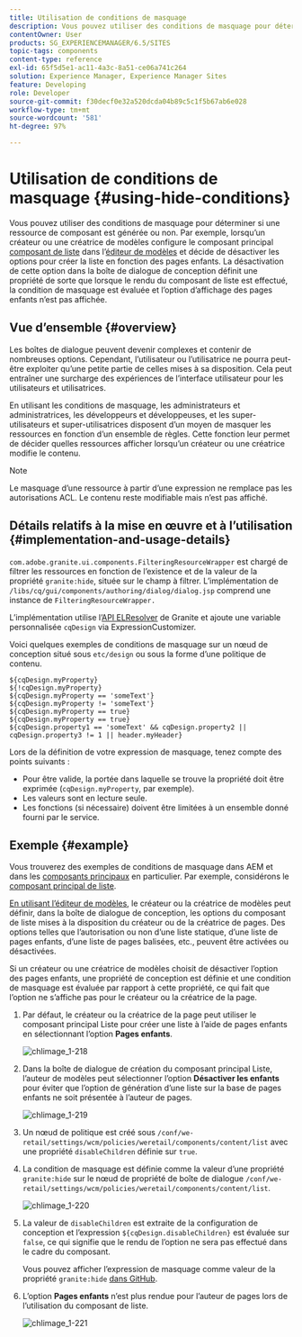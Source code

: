 ```yaml
---
title: Utilisation de conditions de masquage
description: Vous pouvez utiliser des conditions de masquage pour déterminer si une ressource de composant est générée ou non.
contentOwner: User
products: SG_EXPERIENCEMANAGER/6.5/SITES
topic-tags: components
content-type: reference
exl-id: 65f5d5e1-ac11-4a3c-8a51-ce06a741c264
solution: Experience Manager, Experience Manager Sites
feature: Developing
role: Developer
source-git-commit: f30decf0e32a520dcda04b89c5c1f5b67ab6e028
workflow-type: tm+mt
source-wordcount: '581'
ht-degree: 97%

---
```


# Utilisation de conditions de masquage {#using-hide-conditions}

Vous pouvez utiliser des conditions de masquage pour déterminer si une ressource de composant est générée ou non. Par exemple, lorsqu’un créateur ou une créatrice de modèles configure le composant principal [composant de liste](https://experienceleague.adobe.com/docs/experience-manager-core-components/using/wcm-components/list.html?lang=fr) dans l’[éditeur de modèles](/help/sites-authoring/templates.md) et décide de désactiver les options pour créer la liste en fonction des pages enfants. La désactivation de cette option dans la boîte de dialogue de conception définit une propriété de sorte que lorsque le rendu du composant de liste est effectué, la condition de masquage est évaluée et l’option d’affichage des pages enfants n’est pas affichée.

## Vue d’ensemble {#overview}

Les boîtes de dialogue peuvent devenir complexes et contenir de nombreuses options. Cependant, l’utilisateur ou l’utilisatrice ne pourra peut-être exploiter qu’une petite partie de celles mises à sa disposition. Cela peut entraîner une surcharge des expériences de l’interface utilisateur pour les utilisateurs et utilisatrices.

En utilisant les conditions de masquage, les administrateurs et administratrices, les développeurs et développeuses, et les super-utilisateurs et super-utilisatrices disposent d’un moyen de masquer les ressources en fonction d’un ensemble de règles. Cette fonction leur permet de décider quelles ressources afficher lorsqu’un créateur ou une créatrice modifie le contenu.

>[!NOTE]
>
>Le masquage d’une ressource à partir d’une expression ne remplace pas les autorisations ACL. Le contenu reste modifiable mais n’est pas affiché.

## Détails relatifs à la mise en œuvre et à l’utilisation {#implementation-and-usage-details}

`com.adobe.granite.ui.components.FilteringResourceWrapper` est chargé de filtrer les ressources en fonction de l’existence et de la valeur de la propriété `granite:hide`, située sur le champ à filtrer. L’implémentation de `/libs/cq/gui/components/authoring/dialog/dialog.jsp` comprend une instance de `FilteringResourceWrapper.`

L’implémentation utilise l’[API ELResolver](https://developer.adobe.com/experience-manager/reference-materials/6-5/granite-ui/api/jcr_root/libs/granite/ui/docs/server/el.html?lang=fr) de Granite et ajoute une variable personnalisée `cqDesign` via ExpressionCustomizer.

Voici quelques exemples de conditions de masquage sur un nœud de conception situé sous `etc/design` ou sous la forme d’une politique de contenu.

```
${cqDesign.myProperty}
${!cqDesign.myProperty}
${cqDesign.myProperty == 'someText'}
${cqDesign.myProperty != 'someText'}
${cqDesign.myProperty == true}
${cqDesign.myProperty == true}
${cqDesign.property1 == 'someText' && cqDesign.property2 || cqDesign.property3 != 1 || header.myHeader}
```

Lors de la définition de votre expression de masquage, tenez compte des points suivants :

* Pour être valide, la portée dans laquelle se trouve la propriété doit être exprimée (`cqDesign.myProperty`, par exemple).
* Les valeurs sont en lecture seule.
* Les fonctions (si nécessaire) doivent être limitées à un ensemble donné fourni par le service.

## Exemple {#example}

Vous trouverez des exemples de conditions de masquage dans AEM et dans les [composants principaux](https://experienceleague.adobe.com/docs/experience-manager-core-components/using/introduction.html?lang=fr) en particulier. Par exemple, considérons le [composant principal de liste](https://experienceleague.adobe.com/docs/experience-manager-core-components/using/wcm-components/list.html?lang=fr).

[En utilisant l’éditeur de modèles](/help/sites-authoring/templates.md), le créateur ou la créatrice de modèles peut définir, dans la boîte de dialogue de conception, les options du composant de liste mises à la disposition du créateur ou de la créatrice de pages. Des options telles que l’autorisation ou non d’une liste statique, d’une liste de pages enfants, d’une liste de pages balisées, etc., peuvent être activées ou désactivées.

Si un créateur ou une créatrice de modèles choisit de désactiver l’option des pages enfants, une propriété de conception est définie et une condition de masquage est évaluée par rapport à cette propriété, ce qui fait que l’option ne s’affiche pas pour le créateur ou la créatrice de la page.

1. Par défaut, le créateur ou la créatrice de la page peut utiliser le composant principal Liste pour créer une liste à l’aide de pages enfants en sélectionnant l’option **Pages enfants**.

   ![chlimage_1-218](assets/chlimage_1-218.png)

1. Dans la boîte de dialogue de création du composant principal Liste, l’auteur de modèles peut sélectionner l’option **Désactiver les enfants** pour éviter que l’option de génération d’une liste sur la base de pages enfants ne soit présentée à l’auteur de pages.

   ![chlimage_1-219](assets/chlimage_1-219.png)

1. Un nœud de politique est créé sous `/conf/we-retail/settings/wcm/policies/weretail/components/content/list` avec une propriété `disableChildren` définie sur `true`.
1. La condition de masquage est définie comme la valeur d’une propriété `granite:hide` sur le nœud de propriété de boîte de dialogue `/conf/we-retail/settings/wcm/policies/weretail/components/content/list`.

   ![chlimage_1-220](assets/chlimage_1-220.png)

1. La valeur de `disableChildren` est extraite de la configuration de conception et l’expression `${cqDesign.disableChildren}` est évaluée sur `false`, ce qui signifie que le rendu de l’option ne sera pas effectué dans le cadre du composant.

   Vous pouvez afficher l’expression de masquage comme valeur de la propriété `granite:hide` [dans GitHub](https://github.com/adobe/aem-core-wcm-components/blob/main/content/src/content/jcr_root/apps/core/wcm/components/list/v1/list/_cq_dialog/.content.xml#L40).

1. L’option **Pages enfants** n’est plus rendue pour l’auteur de pages lors de l’utilisation du composant de liste.

   ![chlimage_1-221](assets/chlimage_1-221.png)
